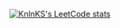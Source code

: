 [![KnlnKS's LeetCode stats](https://leetcode-stats-six.vercel.app/?username=DarkwingDuck48)](https://github.com/KnlnKS/leetcode-stats)
